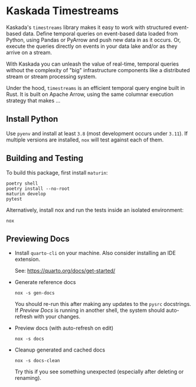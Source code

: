 # Kaskada Timestreams

<!-- start elevator-pitch -->
Kaskada's `timestreams` library makes it easy to work with structured event-based data.
Define temporal queries on event-based data loaded from Python, using Pandas or PyArrow and push new data in as it occurs.
Or, execute the queries directly on events in your data lake and/or as they arrive on a stream.

With Kaskada you can unleash the value of real-time, temporal queries without the complexity of "big" infrastructure components like a distributed stream or stream processing system.

Under the hood, `timestreams` is an efficient temporal query engine built in Rust.
It is built on Apache Arrow, using the same columnar execution strategy that makes ...

<!-- end elevator-pitch -->

## Install Python

Use `pyenv` and install at least `3.8` (most development occurs under `3.11`).
If multiple versions are installed, `nox` will test against each of them.

## Building and Testing

To build this package, first install `maturin`:

```shell
poetry shell
poetry install --no-root
maturin develop
pytest
```

Alternatively, install nox and run the tests inside an isolated environment:

```shell
nox
```

## Previewing Docs

* Install `quarto-cli` on your machine. Also consider installing an IDE extension.

  See: https://quarto.org/docs/get-started/

* Generate reference docs

  ```shell
  nox -s gen-docs
  ```

  You should re-run this after making any updates to the `pysrc` docstrings.
  If _Preview Docs_ is running in another shell, the system should auto-refresh with your changes.

* Preview docs (with auto-refresh on edit)

  ```shell
  nox -s docs
  ```

* Cleanup generated and cached docs

  ```shell
  nox -s docs-clean
  ```

  Try this if you see something unexpected (especially after deleting or renaming).
